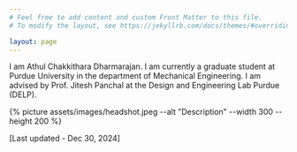 ```yaml
---
# Feel free to add content and custom Front Matter to this file.
# To modify the layout, see https://jekyllrb.com/docs/themes/#overriding-theme-defaults

layout: page
---
```

I am Athul Chakkithara Dharmarajan. I am currently a graduate student at Purdue University in the department of Mechanical Engineering. I am advised by Prof. Jitesh Panchal at the Design and Engineering Lab Purdue (DELP).

<!-- ![Professional headshot](/assets/images/headshot.jpeg) -->

{% picture assets/images/headshot.jpeg --alt "Description" --width 300 --height 200 %}


[Last updated - Dec 30, 2024]

<!-- ## Updates:

Aug 2022: Started my PhD at Purdue University

Jul 2022: Graduated from IIT Bombay -->